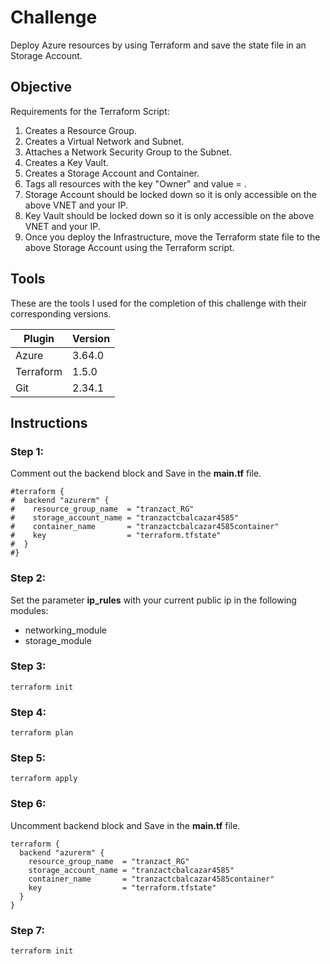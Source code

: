 # Challenge

Deploy Azure resources by using Terraform and save the state file in an Storage Account.

## Objective

Requirements for the Terraform Script:

1. Creates a Resource Group.
2. Creates a Virtual Network and Subnet.
3. Attaches a Network Security Group to the Subnet.
4. Creates a Key Vault.
5. Creates a Storage Account and Container.
6. Tags all resources with the key "Owner" and value = <your name>.
7. Storage Account should be locked down so it is only accessible on the above VNET and your IP.
8. Key Vault should be locked down so it is only accessible on the above VNET and your IP.
9. Once you deploy the Infrastructure, move the Terraform state file to the above Storage Account using the Terraform script.

## Tools

These are the tools I used for the completion of this challenge with their corresponding versions.

| Plugin | Version |
| ------ | ------ |
| Azure | 3.64.0 |
| Terraform | 1.5.0 |
| Git | 2.34.1 |

## Instructions

### Step 1:

Comment out the backend block and Save in the **main.tf** file.

```
#terraform {
#  backend "azurerm" {
#    resource_group_name  = "tranzact_RG"
#    storage_account_name = "tranzactcbalcazar4585"
#    container_name       = "tranzactcbalcazar4585container"
#    key                  = "terraform.tfstate"
#  }
#} 
```

### Step 2:

Set the parameter **ip_rules** with your current public ip in the following modules:

- networking_module
- storage_module

### Step 3:

```
terraform init
```

### Step 4:

```
terraform plan
```

### Step 5:

```
terraform apply
```
### Step 6:

Uncomment backend block and Save in the **main.tf** file.

```
terraform {
  backend "azurerm" {
    resource_group_name  = "tranzact_RG"
    storage_account_name = "tranzactcbalcazar4585"
    container_name       = "tranzactcbalcazar4585container"
    key                  = "terraform.tfstate"
  }
} 
```

### Step 7:

```
terraform init
```
